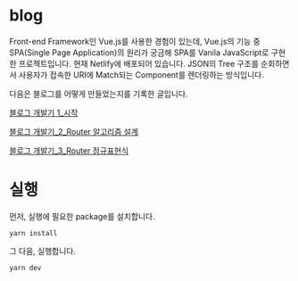 # blog

Front-end Framework인 Vue.js를 사용한 경험이 있는데, Vue.js의 기능 중 SPA(Single Page Application)의 원리가 궁금해 SPA를 Vanila JavaScript로 구현한 프로젝트입니다. 현재 Netlify에 배포되어 있습니다.
JSON의 Tree 구조를 순회하면서 사용자가 접속한 URI에 Match되는 Component를 렌더링하는 방식입니다.

다음은 블로그를 어떻게 만들었는지를 기록한 글입니다.

[블로그 개발기 1_시작](https://mansu.ga/blog/posts/%EB%B8%94%EB%A1%9C%EA%B7%B8%20%EA%B0%9C%EB%B0%9C%EA%B8%B0%201_%EC%8B%9C%EC%9E%91)

[블로그 개발기_2_Router 알고리즘 설계](https://mansu.ga/blog/posts/%EB%B8%94%EB%A1%9C%EA%B7%B8%20%EA%B0%9C%EB%B0%9C%EA%B8%B0_2_Router%20%EC%95%8C%EA%B3%A0%EB%A6%AC%EC%A6%98%20%EC%84%A4%EA%B3%84)

[블로그 개발기_3_Router 정규표현식](https://mansu.ga/blog/posts/%EB%B8%94%EB%A1%9C%EA%B7%B8%20%EA%B0%9C%EB%B0%9C%EA%B8%B0_3_Router%20%EC%A0%95%EA%B7%9C%ED%91%9C%ED%98%84%EC%8B%9D)

# 실행

먼저, 실행에 필요한 package를 설치합니다.

```
yarn install
```

그 다음, 실행합니다.

```
yarn dev
```

